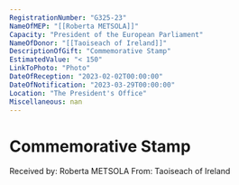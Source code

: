 ```yaml
---
RegistrationNumber: "G325-23"
NameOfMEP: "[[Roberta METSOLA]]"
Capacity: "President of the European Parliament"
NameOfDonor: "[[Taoiseach of Ireland]]"
DescriptionOfGift: "Commemorative Stamp"
EstimatedValue: "< 150"
LinkToPhoto: "Photo"
DateOfReception: "2023-02-02T00:00:00"
DateOfNotification: "2023-03-29T00:00:00"
Location: "The President's Office"
Miscellaneous: nan
---
```


# Commemorative Stamp

Received by: Roberta METSOLA
From: Taoiseach of Ireland
